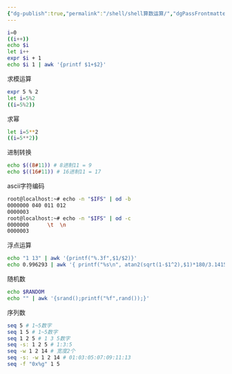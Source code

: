 ```yaml
---
{"dg-publish":true,"permalink":"/shell/shell算数运算/","dgPassFrontmatter":true,"noteIcon":""}
---
```


```bash
i=0
((i++))
echo $i
let i++
expr $i + 1
echo $i 1 | awk '{printf $1+$2}'
```
求模运算
```bash
expr 5 % 2
let i=5%2
((i=5%2))
```
求幂
```bash
let i=5**2
((i=5**2))
```
进制转换
```bash
echo $((8#11)) # 8进制11 = 9
echo $((16#11)) # 16进制11 = 17
```
ascii字符编码
```bash
root@localhost:~# echo -n "$IFS" | od -b
0000000 040 011 012
0000003
root@localhost:~# echo -n "$IFS" | od -c
0000000      \t  \n
0000003
```
浮点运算
```bash
echo "1 13" | awk '{printf("%.3f",$1/$2)}'
echo 0.996293 | awk '{ printf("%s\n", atan2(sqrt(1-$1^2),$1)*180/3.1415926535);}'
```
随机数
```bash
echo $RANDOM
echo "" | awk '{srand();printf("%f",rand());}'
```
序列数
```bash
seq 5 # 1~5数字
seq 1 5 # 1~5数字
seq 1 2 5 # 1 3 5数字
seq -s: 1 2 5 # 1:3:5
seq -w 1 2 14 # 宽度2个
seq -s: -w 1 2 14 # 01:03:05:07:09:11:13
seq -f "0x%g" 1 5
```